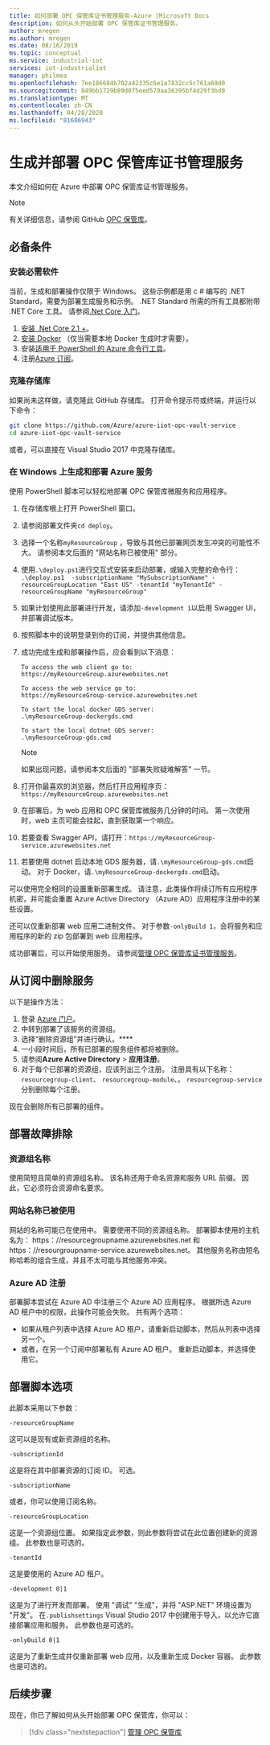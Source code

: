 ```yaml
---
title: 如何部署 OPC 保管库证书管理服务-Azure |Microsoft Docs
description: 如何从头开始部署 OPC 保管库证书管理服务。
author: mregen
ms.author: mregen
ms.date: 08/16/2019
ms.topic: conceptual
ms.service: industrial-iot
services: iot-industrialiot
manager: philmea
ms.openlocfilehash: 7ee186684b702a42335c6e1a7832cc5c761a69d0
ms.sourcegitcommit: 849bb1729b89d075eed579aa36395bf4d29f3bd9
ms.translationtype: MT
ms.contentlocale: zh-CN
ms.lasthandoff: 04/28/2020
ms.locfileid: "81686943"
---
```

# <a name="build-and-deploy-the-opc-vault-certificate-management-service"></a>生成并部署 OPC 保管库证书管理服务

本文介绍如何在 Azure 中部署 OPC 保管库证书管理服务。

> [!NOTE]
> 有关详细信息，请参阅 GitHub [OPC 保管库](https://github.com/Azure/azure-iiot-opc-vault-service)。

## <a name="prerequisites"></a>必备条件

### <a name="install-required-software"></a>安装必需软件

当前，生成和部署操作仅限于 Windows。
这些示例都是用 c # 编写的 .NET Standard，需要为部署生成服务和示例。
.NET Standard 所需的所有工具都附带 .NET Core 工具。 请参阅[.Net Core 入门](https://docs.microsoft.com/dotnet/articles/core/getting-started)。

1. [安装 .Net Core 2.1 +][dotnet-install]。
2. [安装 Docker][docker-url] （仅当需要本地 Docker 生成时才需要）。
4. 安装[适用于 PowerShell 的 Azure 命令行工具][powershell-install]。
5. 注册[Azure 订阅][azure-free]。

### <a name="clone-the-repository"></a>克隆存储库

如果尚未这样做，请克隆此 GitHub 存储库。 打开命令提示符或终端，并运行以下命令：

```bash
git clone https://github.com/Azure/azure-iiot-opc-vault-service
cd azure-iiot-opc-vault-service 
```

或者，可以直接在 Visual Studio 2017 中克隆存储库。

### <a name="build-and-deploy-the-azure-service-on-windows"></a>在 Windows 上生成和部署 Azure 服务

使用 PowerShell 脚本可以轻松地部署 OPC 保管库微服务和应用程序。

1. 在存储库根上打开 PowerShell 窗口。 
3. 请参阅部署文件夹`cd deploy`。
3. 选择一个名称`myResourceGroup` ，导致与其他已部署网页发生冲突的可能性不大。 请参阅本文后面的 "网站名称已被使用" 部分。
5. 使用`.\deploy.ps1`进行交互式安装来启动部署，或输入完整的命令行：  
`.\deploy.ps1  -subscriptionName "MySubscriptionName" -resourceGroupLocation "East US" -tenantId "myTenantId" -resourceGroupName "myResourceGroup"`
7. 如果计划使用此部署进行开发，请添加`-development 1`以启用 Swagger UI，并部署调试版本。
6. 按照脚本中的说明登录到你的订阅，并提供其他信息。
9. 成功完成生成和部署操作后，应会看到以下消息：
   ```
   To access the web client go to:
   https://myResourceGroup.azurewebsites.net

   To access the web service go to:
   https://myResourceGroup-service.azurewebsites.net

   To start the local docker GDS server:
   .\myResourceGroup-dockergds.cmd

   To start the local dotnet GDS server:
   .\myResourceGroup-gds.cmd
   ```

   > [!NOTE]
   > 如果出现问题，请参阅本文后面的 "部署失败疑难解答" 一节。

8. 打开你最喜欢的浏览器，然后打开应用程序页：`https://myResourceGroup.azurewebsites.net`
8. 在部署后，为 web 应用和 OPC 保管库微服务几分钟的时间。 第一次使用时，web 主页可能会挂起，直到获取第一个响应。
11. 若要查看 Swagger API，请打开：`https://myResourceGroup-service.azurewebsites.net`
13. 若要使用 dotnet 启动本地 GDS 服务器，请`.\myResourceGroup-gds.cmd`启动。 对于 Docker，请`.\myResourceGroup-dockergds.cmd`启动。

可以使用完全相同的设置重新部署生成。 请注意，此类操作将续订所有应用程序机密，并可能会重置 Azure Active Directory （Azure AD）应用程序注册中的某些设置。

还可以仅重新部署 web 应用二进制文件。 对于参数`-onlyBuild 1`，会将服务和应用程序的新的 zip 包部署到 web 应用程序。

成功部署后，可以开始使用服务。 请参阅[管理 OPC 保管库证书管理服务](howto-opc-vault-manage.md)。

## <a name="delete-the-services-from-the-subscription"></a>从订阅中删除服务

以下是操作方法：

1. 登录 [Azure 门户](https://portal.azure.com)。
2. 中转到部署了该服务的资源组。
3. 选择“删除资源组”并进行确认。****
4. 一小段时间后，所有已部署的服务组件都将被删除。
5. 请参阅**Azure Active Directory** > **应用注册**。
6. 对于每个已部署的资源组，应该列出三个注册。 注册具有以下名称： `resourcegroup-client`、 `resourcegroup-module`、。 `resourcegroup-service` 分别删除每个注册。

现在会删除所有已部署的组件。

## <a name="troubleshooting-deployment-failures"></a>部署故障排除

### <a name="resource-group-name"></a>资源组名称

使用简短且简单的资源组名称。 该名称还用于命名资源和服务 URL 前缀。 因此，它必须符合资源命名要求。  

### <a name="website-name-already-in-use"></a>网站名称已被使用

网站的名称可能已在使用中。 需要使用不同的资源组名称。 部署脚本使用的主机名为： https：\//resourcegroupname.azurewebsites.net 和 https：\//resourgroupname-service.azurewebsites.net。
其他服务名称由短名称哈希的组合生成，并且不太可能与其他服务冲突。

### <a name="azure-ad-registration"></a>Azure AD 注册 

部署脚本尝试在 Azure AD 中注册三个 Azure AD 应用程序。 根据所选 Azure AD 租户中的权限，此操作可能会失败。 共有两个选项：

- 如果从租户列表中选择 Azure AD 租户，请重新启动脚本，然后从列表中选择另一个。
- 或者，在另一个订阅中部署私有 Azure AD 租户。 重新启动脚本，并选择使用它。

## <a name="deployment-script-options"></a>部署脚本选项

此脚本采用以下参数：


```
-resourceGroupName
```

这可以是现有或新资源组的名称。

```
-subscriptionId
```


这是将在其中部署资源的订阅 ID。 可选。

```
-subscriptionName
```


或者，你可以使用订阅名称。

```
-resourceGroupLocation
```


这是一个资源组位置。 如果指定此参数，则此参数将尝试在此位置创建新的资源组。 此参数也是可选的。


```
-tenantId
```


这是要使用的 Azure AD 租户。 

```
-development 0|1
```

这是为了进行开发而部署。 使用 "调试" "生成"，并将 "ASP.NET" 环境设置为 "开发"。 在`.publishsettings` Visual Studio 2017 中创建用于导入，以允许它直接部署应用和服务。 此参数也是可选的。

```
-onlyBuild 0|1
```

这是为了重新生成并仅重新部署 web 应用，以及重新生成 Docker 容器。 此参数也是可选的。

[azure-free]:https://azure.microsoft.com/free/
[powershell-install]:https://azure.microsoft.com/downloads/#powershell
[docker-url]: https://www.docker.com/
[dotnet-install]: https://www.microsoft.com/net/learn/get-started

## <a name="next-steps"></a>后续步骤

现在，你已了解如何从头开始部署 OPC 保管库，你可以：

> [!div class="nextstepaction"]
> [管理 OPC 保管库](howto-opc-vault-manage.md)
